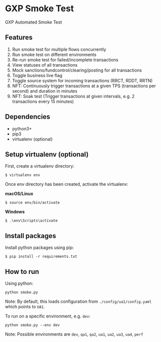 # GXP Smoke Test

GXP Automated Smoke Test

## Features

1. Run smoke test for multiple flows concurrently
1. Run smoke test on different environments
1. Re-run smoke test for failed/incomplete transactions
1. View statuses of all transactions
1. Mock sanctions/fundcontrol/clearing/posting for all transactions
1. Toggle business live flag
1. Toggle source system for incoming transactions (RRCT, RDDT, RRTN)
1. NFT: Continuously trigger transactions at a given TPS (transactions per second) and duration in minutes
1. NFT: Soak test (Trigger transactions at given intervals, e.g. 2 transactions every 15 minutes)

## Dependencies

- python3+
- pip3
- virtualenv (optional)

## Setup virtualenv (optional)

First, create a virtualenv directory:
```
$ virtualenv env
```

Once env directory has been created, activate the virtualenv:

__macOS/Linux__
```
$ source env/bin/activate
```

__Windows__
```
$ .\env\Scripts\activate
```

## Install packages

Install python packages using pip:
```
$ pip install -r requirements.txt
```

## How to run

Using python:
```
python smoke.py
```
Note: By default, this loads configuration from `./config/ua1/config.yaml` which points to `UA1`.

To run on a specific environment, e.g. `dev`:
```
python smoke.py --env dev
```
Note: Possible environments are `dev`, `qa1`, `qa2`, `ua1`, `ua2`, `ua3`, `ua4`, `perf`
